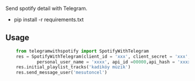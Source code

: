 Send spotify detail with Telegram.
- pip install -r requirements.txt

## Usage
```python
    from telegramwithspotify import SpotifyWithTelegram
    res = SpotifyWithTelegram(client_id = 'xxx', client_secret = 'xxx', 
            personal_user_name = 'xxxx', api_id =00000,api_hash = 'xxxx')
    res.initial_playlist_tracks('kadiköy müzik')
    res.send_message_user('mesutoncel')
```
